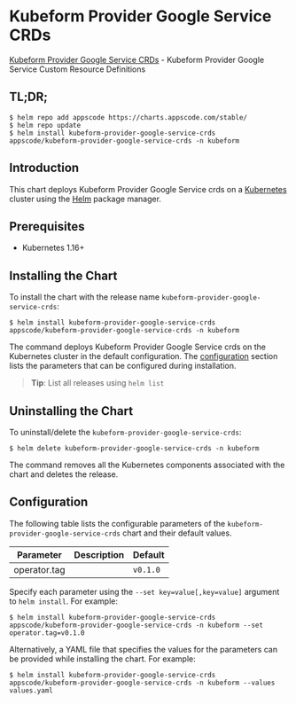 # Kubeform Provider Google Service CRDs

[Kubeform Provider Google Service CRDs](https://github.com/kubeform) - Kubeform Provider Google Service Custom Resource Definitions

## TL;DR;

```console
$ helm repo add appscode https://charts.appscode.com/stable/
$ helm repo update
$ helm install kubeform-provider-google-service-crds appscode/kubeform-provider-google-service-crds -n kubeform
```

## Introduction

This chart deploys Kubeform Provider Google Service crds on a [Kubernetes](http://kubernetes.io) cluster using the [Helm](https://helm.sh) package manager.

## Prerequisites

- Kubernetes 1.16+

## Installing the Chart

To install the chart with the release name `kubeform-provider-google-service-crds`:

```console
$ helm install kubeform-provider-google-service-crds appscode/kubeform-provider-google-service-crds -n kubeform
```

The command deploys Kubeform Provider Google Service crds on the Kubernetes cluster in the default configuration. The [configuration](#configuration) section lists the parameters that can be configured during installation.

> **Tip**: List all releases using `helm list`

## Uninstalling the Chart

To uninstall/delete the `kubeform-provider-google-service-crds`:

```console
$ helm delete kubeform-provider-google-service-crds -n kubeform
```

The command removes all the Kubernetes components associated with the chart and deletes the release.

## Configuration

The following table lists the configurable parameters of the `kubeform-provider-google-service-crds` chart and their default values.

|  Parameter   | Description | Default  |
|--------------|-------------|----------|
| operator.tag |             | `v0.1.0` |


Specify each parameter using the `--set key=value[,key=value]` argument to `helm install`. For example:

```console
$ helm install kubeform-provider-google-service-crds appscode/kubeform-provider-google-service-crds -n kubeform --set operator.tag=v0.1.0
```

Alternatively, a YAML file that specifies the values for the parameters can be provided while
installing the chart. For example:

```console
$ helm install kubeform-provider-google-service-crds appscode/kubeform-provider-google-service-crds -n kubeform --values values.yaml
```
